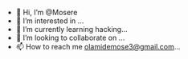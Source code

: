 - 👋 Hi, I’m @Mosere
- 👀 I’m interested in ...
- 🌱 I’m currently learning hacking...
- 💞️ I’m looking to collaborate on ...
- 📫 How to reach me olamidemose3@gmail.com...

<!---
Mosere/Mosere is a ✨ special ✨ repository because its `README.md` (this file) appears on your GitHub profile.
You can click the Preview link to take a look at your changes.
--->
